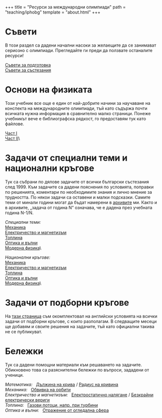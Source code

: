 +++
title = "Ресурси за международни олимпиади"
path = "teaching/iphobg"
template = "about.html"
+++

# Съвети

В този раздел са дадени начални насоки за желаещите да се занимават сериозно с олимпиади. Прегледайте ги преди да ползвате останалите ресурси! 

[Съвети за подготовка](/teaching/iphobg/advice_g.pdf)\
[Съвети за състезания](/teaching/iphobg/advice_p.pdf) 


# Основи на физиката

Този учебник все още е един от най-добрите начини за научаване на конспекта на международните олимпиади, тъй като съдържа почти всичката нужна информация в сравнително малко страници. Понеже учебникът вече е библиографска рядкост, го предоставям тук като файлове.   

[Част I](https://mega.nz/file/6NJzFYTK#YHvmCWNXhHqLTroNyDuRFIgkfHP2ZJuICo4P3_gjvkc)\
[Част II](https://mega.nz/file/7AhiGZCA#oRh_E5ORXrPmZKc0j_lYj6CINXNIPo-_WhJ60-1n9fQ)\

# Задачи от специални теми и национални кръгове

Тук са събрани по дялове задачите от всички български състезания след 1999. Към задачите са дадени пояснения по условията, поправки по решенията, коментари по необходимите знания и лично мнение за трудността. По някои задачи са оставени и малки подсказки. Самите теми от минали години могат да бъдат намерени в [архивите](/teaching) ми. Както и в архивите, „задача от година N“ означава, че е дадена през учебната година N-1/N.
 
*Специални теми:*\
[Механика](/teaching/iphobg/mech.pdf)\
[Електричество и магнетизъм](/teaching/iphobg/emag.pdf)\
[Топлина](/teaching/iphobg/thermo.pdf)\
[Оптика и вълни](/teaching/iphobg/optics.pdf)\
[Модерна физика](/teaching/iphobg/modern.pdf)\

*Национални кръгове:*\
[Механика](/teaching/iphobg/mech_nat.pdf)\
[Електричество и магнетизъм](/teaching/iphobg/emag_nat.pdf)\
[Топлина](/teaching/iphobg/thermo_nat.pdf)\
[Оптика и вълни](/teaching/iphobg/optics_nat.pdf)\
[Модерна физика](/teaching/iphobg/modern_nat.pdf)\

# Задачи от подборни кръгове

На [тази страница](/teaching/tst) съм окомплектовал на английски условията на всички задачи от подборни кръгове, с които разполагам. В следващите месеци ще добавям и своите решения на задачите, тъй като официални такива не се публикуват. 

# Бележки

Тук са дадени помощни материали към решаването на задачите. Обикновено това са разяснителни бележки по въпроси, зададени от ученици.

*Математика:* &nbsp; [Дължина на крива](/teaching/iphobg/CurveLength.pdf) / [Радиус на кривина](/teaching/iphobg/CurvatureRadius.pdf)\
*Механика:* &nbsp; [Обвивка на орбити](/teaching/iphobg/EnvelopeEllipse.pdf)\
*Електричество и магнетизъм:* &nbsp;  [Електростатично налягане](/teaching/iphobg/ElectrostaticPressure.pdf) / [Безкрайни електрически вериги](/teaching/iphobg/InfiniteCircuits.pdf)\
*Топлина:* &nbsp; [Газови потоци, напр. при турбини](/teaching/iphobg/JouleThomson.pdf)\
*Оптика и вълни:* &nbsp; [Отражение от огледална сфера](/teaching/iphobg/MirrorSphere.pdf)

